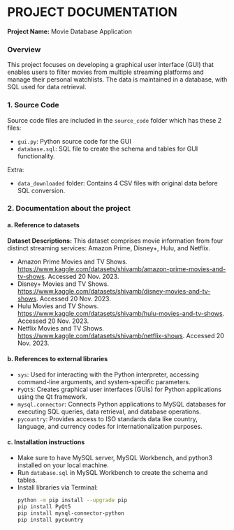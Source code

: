 # PROJECT DOCUMENTATION
**Project Name:** Movie Database Application

### Overview
This project focuses on developing a graphical user interface (GUI) that enables users to filter movies from multiple streaming platforms and manage their personal watchlists. The data is maintained in a database, with SQL used for data retrieval.

### 1. Source Code
Source code files are included in the `source_code` folder which has these 2 files:
- `gui.py`: Python source code for the GUI
- `database.sql`: SQL file to create the schema and tables for GUI functionality.

Extra:
- `data_downloaded` folder: Contains 4 CSV files with original data before SQL conversion.

### 2. Documentation about the project
#### a. Reference to datasets
**Dataset Descriptions:** This dataset comprises movie information from four distinct streaming services: Amazon Prime, Disney+, Hulu, and Netflix.
- Amazon Prime Movies and TV Shows. https://www.kaggle.com/datasets/shivamb/amazon-prime-movies-and-tv-shows. Accessed 20 Nov. 2023.
- Disney+ Movies and TV Shows. https://www.kaggle.com/datasets/shivamb/disney-movies-and-tv-shows. Accessed 20 Nov. 2023.
- Hulu Movies and TV Shows. https://www.kaggle.com/datasets/shivamb/hulu-movies-and-tv-shows. Accessed 20 Nov. 2023.
- Netflix Movies and TV Shows. https://www.kaggle.com/datasets/shivamb/netflix-shows. Accessed 20 Nov. 2023.

#### b. References to external libraries
- `sys`: Used for interacting with the Python interpreter, accessing command-line arguments, and system-specific parameters.
- `PyQt5`: Creates graphical user interfaces (GUIs) for Python applications using the Qt framework.
- `mysql.connector`: Connects Python applications to MySQL databases for executing SQL queries, data retrieval, and database operations.
- `pycountry`: Provides access to ISO standards data like country, language, and currency codes for internationalization purposes.

#### c. Installation instructions
- Make sure to have MySQL server, MySQL Workbench, and python3 installed on your local machine.
- Run `database.sql` in MySQL Workbench to create the schema and tables.
- Install libraries via Terminal:
  ```sh
  python -m pip install --upgrade pip
  pip install PyQt5
  pip install mysql-connector-python
  pip install pycountry
